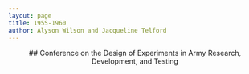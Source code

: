 ```yaml
---
layout: page
title: 1955-1960
author: Alyson Wilson and Jacqueline Telford
---
```

<div align="center">## Conference on the Design of Experiments in Army Research, Development, and Testing</div>

